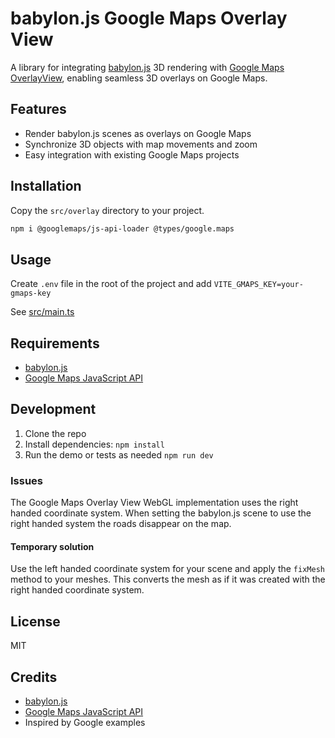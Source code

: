 # babylon.js Google Maps Overlay View

A library for integrating [babylon.js](https://www.babylonjs.com/) 3D rendering with [Google Maps OverlayView](https://developers.google.com/maps/documentation/javascript/reference/overlay-view), enabling seamless 3D overlays on Google Maps.

## Features

- Render babylon.js scenes as overlays on Google Maps
- Synchronize 3D objects with map movements and zoom
- Easy integration with existing Google Maps projects

## Installation

Copy the `src/overlay` directory to your project.

```bash
npm i @googlemaps/js-api-loader @types/google.maps
```

## Usage

Create `.env` file in the root of the project and add `VITE_GMAPS_KEY=your-gmaps-key`

See [src/main.ts](src/main.ts)

## Requirements

- [babylon.js](https://www.npmjs.com/package/babylonjs)
- [Google Maps JavaScript API](https://developers.google.com/maps/documentation/javascript/overview)

## Development

1. Clone the repo
2. Install dependencies: `npm install`
3. Run the demo or tests as needed `npm run dev`

### Issues

The Google Maps Overlay View WebGL implementation uses the right handed coordinate system. When setting the babylon.js scene to use the right handed system the roads disappear on the map.

#### Temporary solution

Use the left handed coordinate system for your scene and apply the `fixMesh` method to your meshes. This converts the mesh as if it was created with the right handed coordinate system.

## License

MIT

## Credits

- [babylon.js](https://www.babylonjs.com/)
- [Google Maps JavaScript API](https://developers.google.com/maps/documentation/javascript/overview)
- Inspired by Google examples
